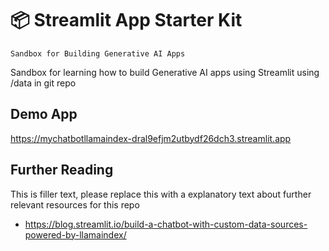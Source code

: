 # 📦 Streamlit App Starter Kit 
```
Sandbox for Building Generative AI Apps
```

Sandbox for learning how to build Generative AI apps using Streamlit using /data in git repo

## Demo App

https://mychatbotllamaindex-dral9efjm2utbydf26dch3.streamlit.app

## Further Reading

This is filler text, please replace this with a explanatory text about further relevant resources for this repo
- https://blog.streamlit.io/build-a-chatbot-with-custom-data-sources-powered-by-llamaindex/
